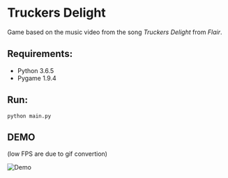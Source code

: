 # Truckers Delight
Game based on the music video from the song *Truckers Delight* from *Flair*.

## Requirements:

- Python 3.6.5
- Pygame 1.9.4


## Run:
```
python main.py
```

## DEMO

(low FPS are due to gif convertion)

![Demo](demo/demo.gif)
